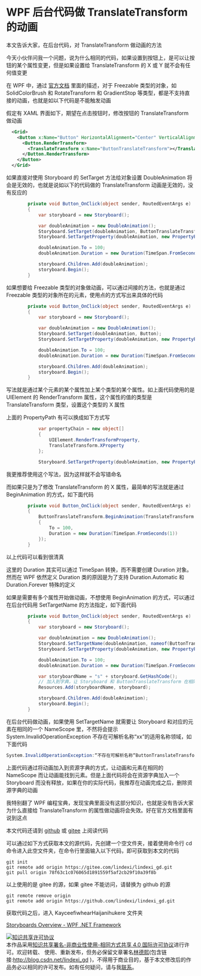 # WPF 后台代码做 TranslateTransform 的动画

本文告诉大家，在后台代码，对 TranslateTransform 做动画的方法

<!--more-->
<!-- CreateTime:2021/6/17 20:41:16 -->

<!-- 发布 -->

今天小伙伴问我一个问题，说为什么相同的代码，如果设置到按钮上，是可以让按钮的某个属性变更，但是如果设置给 TranslateTransform 的 X 或 Y 就不会有任何值变更

在 WPF 中，通过 [官方文档](https://docs.microsoft.com/en-us/dotnet/desktop/wpf/graphics-multimedia/storyboards-overview?WT.mc_id=WD-MVP-5003260) 里面的描述，对于 Freezable 类型的对象，如 SolidColorBrush 和 RotateTransform 和 GradientStop 等类型，都是不支持直接的动画，也就是如以下代码是不能触发动画

假定有 XAML 界面如下，期望在点击按钮时，修改按钮的 TranslateTransform 做动画

```xml
  <Grid>
    <Button x:Name="Button" HorizontalAlignment="Center" VerticalAlignment="Center" Content="按钮" Click="Button_OnClick">
      <Button.RenderTransform>
        <TranslateTransform x:Name="ButtonTranslateTransform"></TranslateTransform>
      </Button.RenderTransform>
    </Button>
  </Grid>
```

如果直接对使用 Storyboard 的 SetTarget 方法给对象设置 DoubleAnimation 将会是无效的，也就是说如以下的代码做的 TranslateTransform 动画是无效的，没有反应的

```csharp
        private void Button_OnClick(object sender, RoutedEventArgs e)
        {
            var storyboard = new Storyboard();

            var doubleAnimation = new DoubleAnimation();
            Storyboard.SetTarget(doubleAnimation, ButtonTranslateTransform);
            Storyboard.SetTargetProperty(doubleAnimation, new PropertyPath(TranslateTransform.XProperty));

            doubleAnimation.To = 100;
            doubleAnimation.Duration = new Duration(TimeSpan.FromSeconds(2));

            storyboard.Children.Add(doubleAnimation);
            storyboard.Begin();
        }
```

如果想要给 Freezable 类型的对象做动画，可以通过间接的方法，也就是通过 Freezable 类型的对象所在的元素，使用点的方式写出来具体的代码

```csharp
        private void Button_OnClick(object sender, RoutedEventArgs e)
        {
            var storyboard = new Storyboard();

            var doubleAnimation = new DoubleAnimation();
            Storyboard.SetTarget(doubleAnimation, Button);
            Storyboard.SetTargetProperty(doubleAnimation, new PropertyPath("(UIElement.RenderTransform).(TranslateTransform.X)"));

            doubleAnimation.To = 100;
            doubleAnimation.Duration = new Duration(TimeSpan.FromSeconds(2));

            storyboard.Children.Add(doubleAnimation);
            storyboard.Begin();
        }
```

写法就是通过某个元素的某个属性加上某个类型的某个属性。如上面代码使用的是 UIElement 的 RenderTransform 属性，这个属性的值的类型是 TranslateTransform 类型，设置这个类型的 X 属性

上面的 PropertyPath 有可以换成如下方式写

```csharp
            var propertyChain = new object[]
            {
                UIElement.RenderTransformProperty,
                TranslateTransform.XProperty
            };

            Storyboard.SetTargetProperty(doubleAnimation, new PropertyPath("(0).(1)", propertyChain));
```

我更推荐使用这个写法，因为这样就不会写错命名

而如果只是为了修改 TranslateTransform 的 X 属性，最简单的写法就是通过 BeginAnimation 的方式，如下面代码

```csharp
        private void Button_OnClick(object sender, RoutedEventArgs e)
        {
            ButtonTranslateTransform.BeginAnimation(TranslateTransform.XProperty, new DoubleAnimation()
            {
                To = 100,
                Duration = new Duration(TimeSpan.FromSeconds(1))
            });
        }
```

以上代码可以看到很清真

这里的 Duration 其实可以通过 TimeSpan 转换，而不需要创建 Duration 对象。然而在 WPF 依然定义 Duration 类的原因是为了支持 Duration.Automatic 和 Duration.Forever 特殊的定义

如果是需要有多个属性开始做动画，不想使用 BeginAnimation 的方式，可以通过在后台代码用 SetTargetName 的方法指定，如下面代码

```csharp
        private void Button_OnClick(object sender, RoutedEventArgs e)
        {
            var storyboard = new Storyboard();

            var doubleAnimation = new DoubleAnimation();
            Storyboard.SetTargetName(doubleAnimation, nameof(ButtonTranslateTransform));
            Storyboard.SetTargetProperty(doubleAnimation, new PropertyPath(TranslateTransform.XProperty));

            doubleAnimation.To = 100;
            doubleAnimation.Duration = new Duration(TimeSpan.FromSeconds(2));

            var storyboardName = "s" + storyboard.GetHashCode();
            // 加入到字典，让 Storyboard 和 ButtonTranslateTransform 在相同的一个 NameScope 里
            Resources.Add(storyboardName, storyboard);

            storyboard.Children.Add(doubleAnimation);
            storyboard.Begin();
        }
```

在后台代码做动画，如果使用 SetTargetName 就需要让 Storyboard 和对应的元素在相同的一个 NameScope 里，不然将会提示 System.InvalidOperationException 不存在可解析名称“xx”的适用名称领域，如下面代码

```csharp
System.InvalidOperationException:“不存在可解析名称“ButtonTranslateTransform”的适用名称领域。”
```

上面代码通过将动画加入到资源字典的方式，让动画和元素在相同的 NameScope 而让动画能找到元素。但是上面代码将会在资源字典加入一个 Storyboard 而没有释放，如果在你的实际代码，我推荐在动画完成之后，删除资源字典的动画

我特别翻了 WPF 编程宝典，发现宝典里面没有这部分知识，也就是没有告诉大家为什么直接给 TranslateTransform 的属性做动画将会失效。好在官方文档里面有说到这点

本文代码还请到 [github](https://github.com/lindexi/lindexi_gd/tree/78f63c1c076065d1891559f5af2cb29f10a39f8b/KayceefiwhearHaijanihukere) 或 [gitee](https://gitee.com/lindexi/lindexi_gd/tree/78f63c1c076065d1891559f5af2cb29f10a39f8b/KayceefiwhearHaijanihukere) 上阅读代码

可以通过如下方式获取本文的源代码，先创建一个空文件夹，接着使用命令行 cd 命令进入此空文件夹，在命令行里面输入以下代码，即可获取到本文的代码

```
git init
git remote add origin https://gitee.com/lindexi/lindexi_gd.git
git pull origin 78f63c1c076065d1891559f5af2cb29f10a39f8b
```

以上使用的是 gitee 的源，如果 gitee 不能访问，请替换为 github 的源

```
git remote remove origin
git remote add origin https://github.com/lindexi/lindexi_gd.git
```

获取代码之后，进入 KayceefiwhearHaijanihukere 文件夹

[Storyboards Overview - WPF .NET Framework](https://docs.microsoft.com/en-us/dotnet/desktop/wpf/graphics-multimedia/storyboards-overview?WT.mc_id=WD-MVP-5003260)

<a rel="license" href="http://creativecommons.org/licenses/by-nc-sa/4.0/"><img alt="知识共享许可协议" style="border-width:0" src="https://licensebuttons.net/l/by-nc-sa/4.0/88x31.png" /></a><br />本作品采用<a rel="license" href="http://creativecommons.org/licenses/by-nc-sa/4.0/">知识共享署名-非商业性使用-相同方式共享 4.0 国际许可协议</a>进行许可。欢迎转载、 使用、重新发布，但务必保留文章署名[林德熙](http://blog.csdn.net/lindexi_gd)(包含链接:http://blog.csdn.net/lindexi_gd )，不得用于商业目的，基于本文修改后的作品务必以相同的许可发布。如有任何疑问，请与我[联系](mailto:lindexi_gd@163.com)。  
